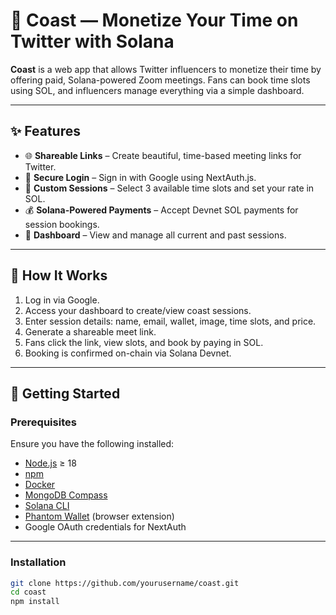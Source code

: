 # 🔗 Coast — Monetize Your Time on Twitter with Solana

**Coast** is a web app that allows Twitter influencers to monetize their time by offering paid, Solana-powered Zoom meetings. Fans can book time slots using SOL, and influencers manage everything via a simple dashboard.

---

## ✨ Features

- 🌐 **Shareable Links** – Create beautiful, time-based meeting links for Twitter.
- 🔐 **Secure Login** – Sign in with Google using NextAuth.js.
- 📆 **Custom Sessions** – Select 3 available time slots and set your rate in SOL.
- 💰 **Solana-Powered Payments** – Accept Devnet SOL payments for session bookings.
- 🧾 **Dashboard** – View and manage all current and past sessions.

---

## 🧭 How It Works

1. Log in via Google.
2. Access your dashboard to create/view coast sessions.
3. Enter session details: name, email, wallet, image, time slots, and price.
4. Generate a shareable meet link.
5. Fans click the link, view slots, and book by paying in SOL.
6. Booking is confirmed on-chain via Solana Devnet.

---

## 🚀 Getting Started

### Prerequisites

Ensure you have the following installed:

- [Node.js](https://nodejs.org/) ≥ 18
- [npm](https://www.npmjs.com/)
- [Docker](https://www.docker.com/)
- [MongoDB Compass](https://www.mongodb.com/products/compass)
- [Solana CLI](https://docs.solana.com/cli/install-solana-cli)
- [Phantom Wallet](https://phantom.app/) (browser extension)
- Google OAuth credentials for NextAuth

---

### Installation

```bash
git clone https://github.com/yourusername/coast.git
cd coast
npm install
